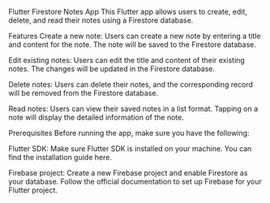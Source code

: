 Flutter Firestore Notes App
This Flutter app allows users to create, edit, delete, and read their notes using a Firestore database.

Features
Create a new note: Users can create a new note by entering a title and content for the note. The note will be saved to the Firestore database.

Edit existing notes: Users can edit the title and content of their existing notes. The changes will be updated in the Firestore database.

Delete notes: Users can delete their notes, and the corresponding record will be removed from the Firestore database.

Read notes: Users can view their saved notes in a list format. Tapping on a note will display the detailed information of the note.

Prerequisites
Before running the app, make sure you have the following:

Flutter SDK: Make sure Flutter SDK is installed on your machine. You can find the installation guide here.

Firebase project: Create a new Firebase project and enable Firestore as your database. Follow the official documentation to set up Firebase for your Flutter project.

